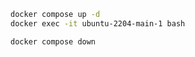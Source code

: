 ```sh
docker compose up -d
docker exec -it ubuntu-2204-main-1 bash
```

```sh
docker compose down
```